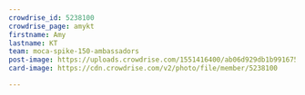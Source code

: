 ```yaml
---
crowdrise_id: 5238100
crowdrise_page: amykt
firstname: Amy
lastname: KT
team: moca-spike-150-ambassadors
post-image: https://uploads.crowdrise.com/1551416400/ab06d929db1b991675336d07c15ea0d6.jpg
card-image: https://cdn.crowdrise.com/v2/photo/file/member/5238100

---
```

